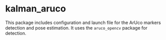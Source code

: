 # kalman_aruco

This package includes configuration and launch file for the ArUco markers detection and pose estimation. It uses the `aruco_opencv` package for detection.
